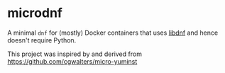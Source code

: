 microdnf
========

A minimal `dnf` for (mostly) Docker containers that uses
[libdnf](https://github.com/rpm-software-management/libdnf)
and hence doesn't require Python.

This project was inspired by and derived from
https://github.com/cgwalters/micro-yuminst
